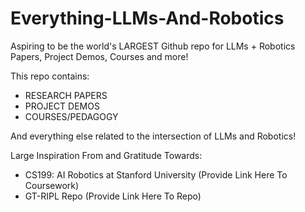 # Everything-LLMs-And-Robotics
Aspiring to be the world's LARGEST Github repo for LLMs + Robotics Papers, Project Demos, Courses and more!

This repo contains: 
* RESEARCH PAPERS 
* PROJECT DEMOS 
* COURSES/PEDAGOGY

And everything else related to the intersection of LLMs and Robotics! 


Large Inspiration From and Gratitude Towards:

* CS199: AI Robotics at Stanford University (Provide Link Here To Coursework) 
* GT-RIPL Repo (Provide Link Here To Repo)


